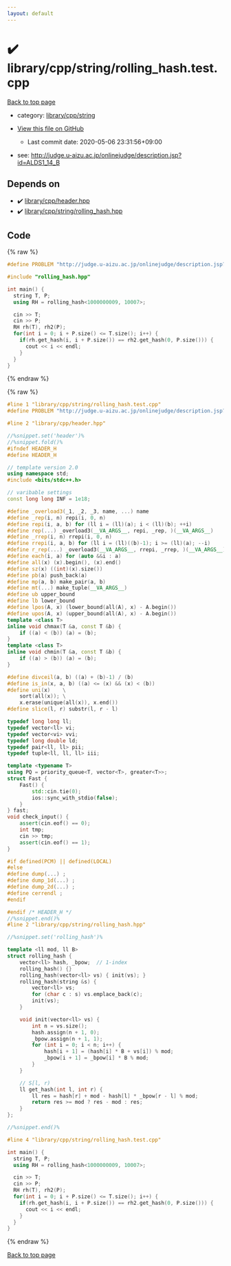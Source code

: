 ```yaml
---
layout: default
---
```


<!-- mathjax config similar to math.stackexchange -->
<script type="text/javascript" async
  src="https://cdnjs.cloudflare.com/ajax/libs/mathjax/2.7.5/MathJax.js?config=TeX-MML-AM_CHTML">
</script>
<script type="text/x-mathjax-config">
  MathJax.Hub.Config({
    TeX: { equationNumbers: { autoNumber: "AMS" }},
    tex2jax: {
      inlineMath: [ ['$','$'] ],
      processEscapes: true
    },
    "HTML-CSS": { matchFontHeight: false },
    displayAlign: "left",
    displayIndent: "2em"
  });
</script>

<script type="text/javascript" src="https://cdnjs.cloudflare.com/ajax/libs/jquery/3.4.1/jquery.min.js"></script>
<script src="https://cdn.jsdelivr.net/npm/jquery-balloon-js@1.1.2/jquery.balloon.min.js" integrity="sha256-ZEYs9VrgAeNuPvs15E39OsyOJaIkXEEt10fzxJ20+2I=" crossorigin="anonymous"></script>
<script type="text/javascript" src="../../../../assets/js/copy-button.js"></script>
<link rel="stylesheet" href="../../../../assets/css/copy-button.css" />


# :heavy_check_mark: library/cpp/string/rolling_hash.test.cpp

<a href="../../../../index.html">Back to top page</a>

* category: <a href="../../../../index.html#6e84951d1d0c19ce3fef1705f200b877">library/cpp/string</a>
* <a href="{{ site.github.repository_url }}/blob/master/library/cpp/string/rolling_hash.test.cpp">View this file on GitHub</a>
    - Last commit date: 2020-05-06 23:31:56+09:00


* see: <a href="http://judge.u-aizu.ac.jp/onlinejudge/description.jsp?id=ALDS1_14_B">http://judge.u-aizu.ac.jp/onlinejudge/description.jsp?id=ALDS1_14_B</a>


## Depends on

* :heavy_check_mark: <a href="../../../../library/library/cpp/header.hpp.html">library/cpp/header.hpp</a>
* :heavy_check_mark: <a href="../../../../library/library/cpp/string/rolling_hash.hpp.html">library/cpp/string/rolling_hash.hpp</a>


## Code

<a id="unbundled"></a>
{% raw %}
```cpp
#define PROBLEM "http://judge.u-aizu.ac.jp/onlinejudge/description.jsp?id=ALDS1_14_B"

#include "rolling_hash.hpp"

int main() {
  string T, P;
  using RH = rolling_hash<1000000009, 10007>;

  cin >> T;
  cin >> P;
  RH rh(T), rh2(P);
  for(int i = 0; i + P.size() <= T.size(); i++) {
    if(rh.get_hash(i, i + P.size()) == rh2.get_hash(0, P.size())) {
      cout << i << endl;
    }
  }
}

```
{% endraw %}

<a id="bundled"></a>
{% raw %}
```cpp
#line 1 "library/cpp/string/rolling_hash.test.cpp"
#define PROBLEM "http://judge.u-aizu.ac.jp/onlinejudge/description.jsp?id=ALDS1_14_B"

#line 2 "library/cpp/header.hpp"

//%snippet.set('header')%
//%snippet.fold()%
#ifndef HEADER_H
#define HEADER_H

// template version 2.0
using namespace std;
#include <bits/stdc++.h>

// varibable settings
const long long INF = 1e18;

#define _overload3(_1, _2, _3, name, ...) name
#define _rep(i, n) repi(i, 0, n)
#define repi(i, a, b) for (ll i = (ll)(a); i < (ll)(b); ++i)
#define rep(...) _overload3(__VA_ARGS__, repi, _rep, )(__VA_ARGS__)
#define _rrep(i, n) rrepi(i, 0, n)
#define rrepi(i, a, b) for (ll i = (ll)((b)-1); i >= (ll)(a); --i)
#define r_rep(...) _overload3(__VA_ARGS__, rrepi, _rrep, )(__VA_ARGS__)
#define each(i, a) for (auto &&i : a)
#define all(x) (x).begin(), (x).end()
#define sz(x) ((int)(x).size())
#define pb(a) push_back(a)
#define mp(a, b) make_pair(a, b)
#define mt(...) make_tuple(__VA_ARGS__)
#define ub upper_bound
#define lb lower_bound
#define lpos(A, x) (lower_bound(all(A), x) - A.begin())
#define upos(A, x) (upper_bound(all(A), x) - A.begin())
template <class T>
inline void chmax(T &a, const T &b) {
    if ((a) < (b)) (a) = (b);
}
template <class T>
inline void chmin(T &a, const T &b) {
    if ((a) > (b)) (a) = (b);
}

#define divceil(a, b) ((a) + (b)-1) / (b)
#define is_in(x, a, b) ((a) <= (x) && (x) < (b))
#define uni(x)    \
    sort(all(x)); \
    x.erase(unique(all(x)), x.end())
#define slice(l, r) substr(l, r - l)

typedef long long ll;
typedef vector<ll> vi;
typedef vector<vi> vvi;
typedef long double ld;
typedef pair<ll, ll> pii;
typedef tuple<ll, ll, ll> iii;

template <typename T>
using PQ = priority_queue<T, vector<T>, greater<T>>;
struct Fast {
    Fast() {
        std::cin.tie(0);
        ios::sync_with_stdio(false);
    }
} fast;
void check_input() {
    assert(cin.eof() == 0);
    int tmp;
    cin >> tmp;
    assert(cin.eof() == 1);
}

#if defined(PCM) || defined(LOCAL)
#else
#define dump(...) ;
#define dump_1d(...) ;
#define dump_2d(...) ;
#define cerrendl ;
#endif

#endif /* HEADER_H */
//%snippet.end()%
#line 2 "library/cpp/string/rolling_hash.hpp"

//%snippet.set('rolling_hash')%

template <ll mod, ll B>
struct rolling_hash {
    vector<ll> hash, _bpow;  // 1-index
    rolling_hash() {}
    rolling_hash(vector<ll> vs) { init(vs); }
    rolling_hash(string &s) {
        vector<ll> vs;
        for (char c : s) vs.emplace_back(c);
        init(vs);
    }

    void init(vector<ll> vs) {
        int n = vs.size();
        hash.assign(n + 1, 0);
        _bpow.assign(n + 1, 1);
        for (int i = 0; i < n; i++) {
            hash[i + 1] = (hash[i] * B + vs[i]) % mod;
            _bpow[i + 1] = _bpow[i] * B % mod;
        }
    }

    // S[l, r)
    ll get_hash(int l, int r) {
        ll res = hash[r] + mod - hash[l] * _bpow[r - l] % mod;
        return res >= mod ? res - mod : res;
    }
};

//%snippet.end()%

#line 4 "library/cpp/string/rolling_hash.test.cpp"

int main() {
  string T, P;
  using RH = rolling_hash<1000000009, 10007>;

  cin >> T;
  cin >> P;
  RH rh(T), rh2(P);
  for(int i = 0; i + P.size() <= T.size(); i++) {
    if(rh.get_hash(i, i + P.size()) == rh2.get_hash(0, P.size())) {
      cout << i << endl;
    }
  }
}

```
{% endraw %}

<a href="../../../../index.html">Back to top page</a>

